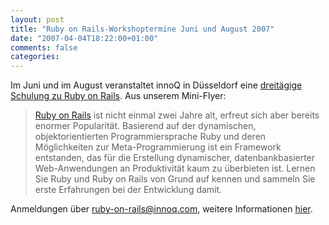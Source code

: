 ```yaml
---
layout: post
title: "Ruby on Rails-Workshoptermine Juni und August 2007"
date: "2007-04-04T18:22:00+01:00"
comments: false
categories: 
---
```


<p>Im Juni und im August veranstaltet innoQ in D&#252;sseldorf eine <a href="/resources/ruby-on-rails-schulung-2007">dreit&#228;gige Schulung zu Ruby on Rails</a>. Aus unserem Mini-Flyer:</p>

<blockquote>
<p><a href="http://www.rubyonrails.org/">Ruby on Rails</a> ist nicht einmal zwei Jahre alt, erfreut sich aber bereits enormer Popularit&#228;t. Basierend auf der dynamischen, objektorientierten Programmiersprache Ruby und deren M&#246;glichkeiten zur Meta-Programmierung ist ein Framework entstanden, das f&#252;r die Erstellung dynamischer, datenbankbasierter Web-Anwendungen an Produktivit&#228;t kaum zu &#252;berbieten ist. Lernen Sie Ruby und Ruby on Rails von Grund auf kennen und sammeln Sie erste Erfahrungen bei der Entwicklung damit.</p>
</blockquote>

<p>Anmeldungen &#252;ber <a href="mailto:ruby-on-rails@innoq.com">ruby-on-rails@innoq.com</a>, weitere Informationen <a href="/resources/ruby-on-rails-schulung-2007">hier</a>.</p>


